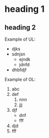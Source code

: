 # heading 1

## heading 2

Example of UL:

* djks
* sdnjsn
	* ejndk
	* jdnfd
* dhbfdjf

Example of OL:

1. abc
2. def
	1. nnn
	2. jjj
3. djf
	* dnf
	* fff
4. djd
5. fff

